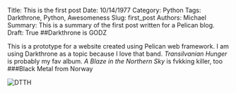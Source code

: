 Title: This is the first post
Date: 10/14/1977
Category: Python
Tags: Darkthrone, Python, Awesomeness
Slug: first_post
Authors: Michael
Summary: This is a summary of the first post written for a Pelican blog.
Draft: True
##Darkthrone is GODZ

This is a prototype for a website created using Pelican web framework.
I am using Darkthrone as a topic because I love that band.
*Transilvanian Hunger* is probably my fav album.
*A Blaze in the Northern Sky* is fvkking killer, too
###Black Metal from Norway

![DTTH]({static}/images/transhunger.jpg)
